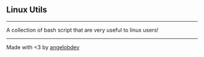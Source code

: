 ## Linux Utils
___
A collection of bash script that are very useful to linux users!
___
Made with <3 by [angelobdev](https://github.com/angelobdev)
